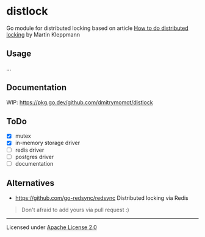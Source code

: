 # distlock

Go module for distributed locking based on article [How to do distributed locking](https://martin.kleppmann.com/2016/02/08/how-to-do-distributed-locking.html) by Martin Kleppmann

## Usage
...

## Documentation

WIP: https://pkg.go.dev/github.com/dmitrymomot/distlock


## ToDo

- [x] mutex
- [x] in-memory storage driver
- [ ] redis driver
- [ ] postgres driver
- [ ] documentation

## Alternatives

- https://github.com/go-redsync/redsync Distributed locking via Redis

> Don't afraid to add yours via pull request :)


---
Licensed under [Apache License 2.0](https://github.com/dmitrymomot/distlock/blob/master/LICENSE)